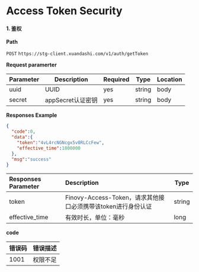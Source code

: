 # Access Token Security

#### 1. 鉴权

**Path**

`POST`   `https://stg-client.xuandashi.com/v1/auth/getToken`

**Request paramerter**

| Parameter | Description       | Required | Type   | Location |
| --------- | ----------------- | -------- | ------ | -------- |
| uuid      | UUID              | yes      | string | body     |
| secret    | appSecret认证密钥 | yes      | string | body     |

**Responses Example**

```json
{
  "code":0,
  "data":{
    "token":"4vL4rcNGNcgx5v0RLCcFew",
    "effective_time":1800000
  },
  "msg":"success"
}
```

| Responses Parameter | Description                                                  | Type   |
| :------------------ | :----------------------------------------------------------- | ------ |
| token               | Finovy-Access-Token，请求其他接口必须携带该token进行身份认证 | string |
| effective_time      | 有效时长，单位：毫秒                                         | long   |

**code**

| 错误码 | 错误描述 |
| ------ | -------- |
| 1001   | 权限不足 |